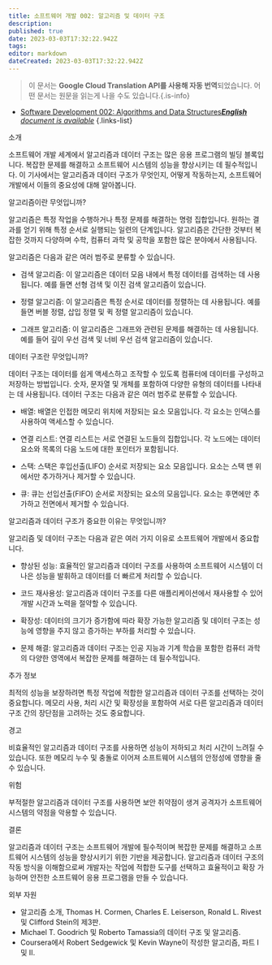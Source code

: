 ```yaml
---
title: 소프트웨어 개발 002: 알고리즘 및 데이터 구조
description: 
published: true
date: 2023-03-03T17:32:22.942Z
tags: 
editor: markdown
dateCreated: 2023-03-03T17:32:22.942Z
---
```


> 이 문서는 **Google Cloud Translation API를 사용해 자동 번역**되었습니다.
어떤 문서는 원문을 읽는게 나을 수도 있습니다.{.is-info}



- [Software Development 002: Algorithms and Data Structures***English** document is available*](/en/Knowledge-base/Software-Development/Learning/software-development-002-algorithms-and-data-structures)
{.links-list}


소개

소프트웨어 개발 세계에서 알고리즘과 데이터 구조는 많은 응용 프로그램의 빌딩 블록입니다. 복잡한 문제를 해결하고 소프트웨어 시스템의 성능을 향상시키는 데 필수적입니다. 이 기사에서는 알고리즘과 데이터 구조가 무엇인지, 어떻게 작동하는지, 소프트웨어 개발에서 이들의 중요성에 대해 알아봅니다.

알고리즘이란 무엇입니까?

알고리즘은 특정 작업을 수행하거나 특정 문제를 해결하는 명령 집합입니다. 원하는 결과를 얻기 위해 특정 순서로 실행되는 일련의 단계입니다. 알고리즘은 간단한 것부터 복잡한 것까지 다양하며 수학, 컴퓨터 과학 및 공학을 포함한 많은 분야에서 사용됩니다.

알고리즘은 다음과 같은 여러 범주로 분류할 수 있습니다.

- 검색 알고리즘: 이 알고리즘은 데이터 모음 내에서 특정 데이터를 검색하는 데 사용됩니다. 예를 들면 선형 검색 및 이진 검색 알고리즘이 있습니다.

- 정렬 알고리즘: 이 알고리즘은 특정 순서로 데이터를 정렬하는 데 사용됩니다. 예를 들면 버블 정렬, 삽입 정렬 및 퀵 정렬 알고리즘이 있습니다.

- 그래프 알고리즘: 이 알고리즘은 그래프와 관련된 문제를 해결하는 데 사용됩니다. 예를 들어 깊이 우선 검색 및 너비 우선 검색 알고리즘이 있습니다.

데이터 구조란 무엇입니까?

데이터 구조는 데이터를 쉽게 액세스하고 조작할 수 있도록 컴퓨터에 데이터를 구성하고 저장하는 방법입니다. 숫자, 문자열 및 개체를 포함하여 다양한 유형의 데이터를 나타내는 데 사용됩니다. 데이터 구조는 다음과 같은 여러 범주로 분류할 수 있습니다.

- 배열: 배열은 인접한 메모리 위치에 저장되는 요소 모음입니다. 각 요소는 인덱스를 사용하여 액세스할 수 있습니다.

- 연결 리스트: 연결 리스트는 서로 연결된 노드들의 집합입니다. 각 노드에는 데이터 요소와 목록의 다음 노드에 대한 포인터가 포함됩니다.

- 스택: 스택은 후입선출(LIFO) 순서로 저장되는 요소 모음입니다. 요소는 스택 맨 위에서만 추가하거나 제거할 수 있습니다.

- 큐: 큐는 선입선출(FIFO) 순서로 저장되는 요소의 모음입니다. 요소는 후면에만 추가하고 전면에서 제거할 수 있습니다.

알고리즘과 데이터 구조가 중요한 이유는 무엇입니까?

알고리즘 및 데이터 구조는 다음과 같은 여러 가지 이유로 소프트웨어 개발에서 중요합니다.

- 향상된 성능: 효율적인 알고리즘과 데이터 구조를 사용하여 소프트웨어 시스템이 더 나은 성능을 발휘하고 데이터를 더 빠르게 처리할 수 있습니다.

- 코드 재사용성: 알고리즘과 데이터 구조를 다른 애플리케이션에서 재사용할 수 있어 개발 시간과 노력을 절약할 수 있습니다.

- 확장성: 데이터의 크기가 증가함에 따라 확장 가능한 알고리즘 및 데이터 구조는 성능에 영향을 주지 않고 증가하는 부하를 처리할 수 있습니다.

- 문제 해결: 알고리즘과 데이터 구조는 인공 지능과 기계 학습을 포함한 컴퓨터 과학의 다양한 영역에서 복잡한 문제를 해결하는 데 필수적입니다.

추가 정보

최적의 성능을 보장하려면 특정 작업에 적합한 알고리즘과 데이터 구조를 선택하는 것이 중요합니다. 메모리 사용, 처리 시간 및 확장성을 포함하여 서로 다른 알고리즘과 데이터 구조 간의 장단점을 고려하는 것도 중요합니다.

경고

비효율적인 알고리즘과 데이터 구조를 사용하면 성능이 저하되고 처리 시간이 느려질 수 있습니다. 또한 메모리 누수 및 충돌로 이어져 소프트웨어 시스템의 안정성에 영향을 줄 수 있습니다.

위험

부적절한 알고리즘과 데이터 구조를 사용하면 보안 취약점이 생겨 공격자가 소프트웨어 시스템의 약점을 악용할 수 있습니다.

결론

알고리즘과 데이터 구조는 소프트웨어 개발에 필수적이며 복잡한 문제를 해결하고 소프트웨어 시스템의 성능을 향상시키기 위한 기반을 제공합니다. 알고리즘과 데이터 구조의 작동 방식을 이해함으로써 개발자는 작업에 적합한 도구를 선택하고 효율적이고 확장 가능하며 안전한 소프트웨어 응용 프로그램을 만들 수 있습니다.

외부 자원

- 알고리즘 소개, Thomas H. Cormen, Charles E. Leiserson, Ronald L. Rivest 및 Clifford Stein의 제3판.
- Michael T. Goodrich 및 Roberto Tamassia의 데이터 구조 및 알고리즘.
- Coursera에서 Robert Sedgewick 및 Kevin Wayne이 작성한 알고리즘, 파트 I 및 II.